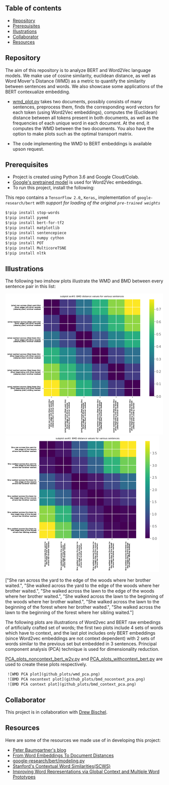## Table of contents
* [Repository](#Repository)
* [Prerequisites](#Prerequisites)
* [Illustrations](#Illustrations)   
* [Collaborator](#Collaborator)
* [Resources](#Resources)	 

## Repository
The aim of this repository is to analyze BERT and Word2Vec language models. 
We make use of cosine similarity, euclidean distance, as well as Word Mover's Distance (WMD) as a metric to quantify the similarity between sentences and words.
We also showcase some applications of the BERT contexualize embedding.


* [wmd_plot.py](https://github.com/danafaiez/NLP-Project/blob/master/wmd_plot.py) takes two documents, possibly consists of many sentences, 
preprocess them, finds the corresponding word vectors for each token (using Word2Vec embeddings), computes the (Euclidean) distance between all tokens present in both documents,
as well as the frequencies of each unique word in each document. At the end, it computes the WMD between the two documents.
You also have the option to make plots such as the optimal transport matrix.

* The code implementing the WMD to BERT embeddings is available upson request. 

## Prerequisites
   * Project is created using Python 3.6 and Google Cloud/Colab.
   * [Google's pretrained model](https://github.com/mmihaltz/word2vec-GoogleNews-vectors) is used for Word2Vec embeddings.
   * To run this project, install the following:
 
   This repo contains a `TensorFlow 2.0`_ `Keras`_ implementation of
   `google-research/bert` _with support for loading of the original `pre-trained weights`_
   
   ``` 
   $!pip install stop-words
   $!pip install pyemd
   $!pip install bert-for-tf2
   $!pip install matplotlib
   $!pip install sentencepiece
   $!pip install numpy cython
   $!pip install POT
   $!pip install MulticoreTSNE
   $!pip install nltk
   ```

## Illustrations
   The following two imshow plots illustrate the WMD and BMD between every
   sentence pair in this list: 

![WMD imshow plot](github_plots/wmd_imshow1.png) 
![BMD imshow plot](github_plots/bmd_imshow1.png) 

  ["She ran across the yard to the edge of the woods where her brother waited.",
  "She walked across the yard to the edge of the woods where her brother waited.",
  "She walked across the lawn to the edge of the woods where her brother waited.",
  "She walked across the lawn to the beginning of the woods where her brother waited.",
  "She walked across the lawn to the beginning of the forest where her brother waited.",
  "She walked across the lawn to the beginning of the forest where her sibling waited."]
     


   The following plots are illustrations of Word2vec and BERT raw embedings of
   artificially crafted set of words; the first two plots include 4 sets of words which have to context, and
   the last plot includes only BERT embeddings (since Word2vec embeddings are not context dependent) with 2 sets of words similar to the previous set but embedded in 3 sentences.
   Principal component analysis (PCA) technique is used for dimensionality reduction.

   [PCA_plots_noncontext_bert_w2v.py](https://github.com/danafaiez/nlp/blob/master/PCA_plots_nocontext_bert_w2v.py) and [PCA_plots_withcontext_bert.py](https://github.com/danafaiez/nlp/blob/master/PCA_plots_withcontext_bert_w2v.py)
   are used to create these plots respectively.

   
     ![WMD PCA plot](github_plots/wmd_pca.png)
     ![BMD PCA nocontext plot](github_plots/bmd_nocontext_pca.png)
     ![BMD PCA context plot](github_plots/bmd_context_pca.png)



## Collaborator
   This project is in collaboration with [Drew Bischel](https://github.com/cognagent).

## Resources
   Here are some of the resources we made use of in developing this project:
   * [Peter Baumgartner's blog](https://pmbaumgartner.github.io/blog/word-movers-distance-exploration/)
   * [From Word Embeddings To Document Distances](http://proceedings.mlr.press/v37/kusnerb15.pdf)
   * [google-research/bert/modeling.py](https://github.com/google-research/bert/blob/master/modeling.py)  
   * [Stanford's Contextual Word Similarities(SCWS)](http://ai.stanford.edu/~ehhuang/)
   * [Improving Word Representations via Global Context and Multiple Word Prototypes](https://nlp.stanford.edu/pubs/HuangACL12.pdf)



